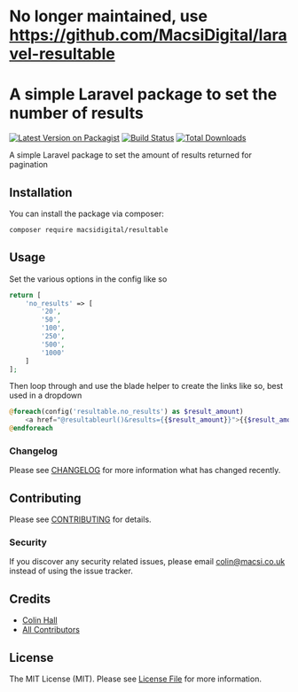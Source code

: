 # No longer maintained, use https://github.com/MacsiDigital/laravel-resultable

# A simple Laravel package to set the number of results

[![Latest Version on Packagist](https://img.shields.io/packagist/v/macsidigital/resultable.svg?style=flat-square)](https://packagist.org/packages/macsidigital/resultable)
[![Build Status](https://img.shields.io/travis/macsidigital/resultable/master.svg?style=flat-square)](https://travis-ci.org/MacsiDigital/resultable)
[![Total Downloads](https://img.shields.io/packagist/dt/macsidigital/resultable.svg?style=flat-square)](https://packagist.org/packages/macsidigital/resultable)

A simple Laravel package to set the amount of results returned for pagination

## Installation

You can install the package via composer:

```bash
composer require macsidigital/resultable
```

## Usage

Set the various options in the config like so

``` php
return [
	'no_results' => [
		'20',
		'50',
		'100',
		'250',
		'500',
		'1000'
	]
];
```

Then loop through and use the blade helper to create the links like so, best used in a dropdown

``` php
@foreach(config('resultable.no_results') as $result_amount)
	<a href="@resultableurl()&results={{$result_amount}}">{{$result_amount}}</a>
@endforeach
```

### Changelog

Please see [CHANGELOG](CHANGELOG.md) for more information what has changed recently.

## Contributing

Please see [CONTRIBUTING](CONTRIBUTING.md) for details.

### Security

If you discover any security related issues, please email colin@macsi.co.uk instead of using the issue tracker.

## Credits

- [Colin Hall](https://github.com/macsidigital)
- [All Contributors](../../contributors)

## License

The MIT License (MIT). Please see [License File](LICENSE.md) for more information.
